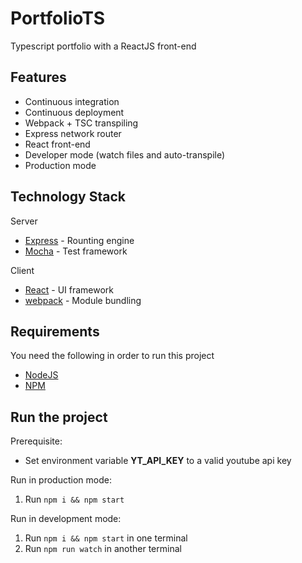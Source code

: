 # PortfolioTS
Typescript portfolio with a ReactJS front-end 

## Features
 - Continuous integration
 - Continuous deployment
 - Webpack + TSC transpiling
 - Express network router
 - React front-end
 - Developer mode (watch files and auto-transpile)
 - Production mode

## Technology Stack
Server
 - [Express](https://www.npmjs.com/package/express) - Rounting engine
 - [Mocha](https://www.npmjs.com/package/mocha) - Test framework

Client
 - [React](https://reactjs.org/) - UI framework
 - [webpack](https://webpack.js.org/) - Module bundling

## Requirements
You need the following in order to run this project
 - [NodeJS](https://nodejs.org/en/)
 - [NPM](https://www.npmjs.com/)

## Run the project
Prerequisite:
 - Set environment variable **YT_API_KEY** to a valid youtube api key

Run in production mode:
 1. Run `npm i && npm start`

Run in development mode:
 1. Run `npm i && npm start` in one terminal
 2. Run `npm run watch` in another terminal